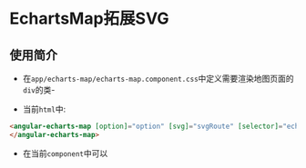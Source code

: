 # EchartsMap拓展SVG

## 使用简介

* 在`app/echarts-map/echarts-map.component.css`中定义需要渲染地图页面的`div`的类-

* 当前`html`中:

```html
<angular-echarts-map [option]="option" [svg]="svgRoute" [selector]="echartMapArea" (clickCallBack)="mapClickCallBack($event)">
</angular-echarts-map>
```

* 在当前`component`中可以



